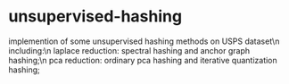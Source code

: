 # unsupervised-hashing
implemention of some unsupervised hashing methods on USPS dataset\n
including:\n
  laplace reduction: spectral hashing and anchor graph hashing;\n
  pca reduction: ordinary pca hashing and iterative quantization hashing;
